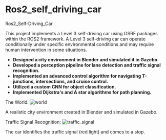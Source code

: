 # Ros2_self_driving_car


Ros2_Self-Driving_Car

This project implements a Level 3 self-driving car using OSRF packages within the ROS2 framework. A Level 3 self-driving car can operate conditionally under specific environmental conditions and may require human intervention in some situations.

* **Designed a city environment in Blender and simulated it in Gazebo.**  
* **Developed a perception pipeline for lane detection and traffic signal recognition.** 
* **Implemented an advanced control algorithm for navigating T-junctions, intersections, and cruise control.** 
* **Utilized a custom CNN for object classification.** 
* **Implemented Dijkstra's and A star algorithms for path planning.**



The World:
![world](https://github.com/hrishikesh829370/Ros2_self_driving_car/assets/131910887/af6f7590-821c-4449-9545-6287c3107b12)


A realistic city environment created in Blender and simulated in Gazebo.

Traffic Signal Recognition:
![traffic_signal](https://github.com/hrishikesh829370/Ros2_self_driving_car/assets/131910887/fb6eeadc-ab3d-422c-94b8-7b6844594673)

The car identifies the traffic signal (red light) and comes to a stop.
